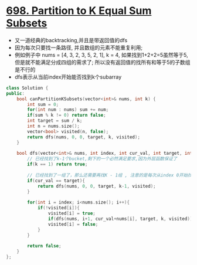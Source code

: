 # [698. Partition to K Equal Sum Subsets](https://leetcode.com/problems/partition-to-k-equal-sum-subsets/)
* 又一道经典的backtracking,并且是带返回值的dfs
* 因为每次只要找一条路径, 并且数组的元素不能重复利用;
* 例如例子中 nums = [4, 3, 2, 3, 5, 2, 1], k = 4, 如果找到1+2+2=5虽然等于5,但是就不能满足分成四组的需求了; 所以没有返回值的找所有和等于5的子数组是不行的
* dfs表示从当前index开始能否找到k个subarray

```c++
class Solution {
public:
    bool canPartitionKSubsets(vector<int>& nums, int k) {
        int sum = 0;
        for(int num : nums) sum += num;
        if(sum % k != 0) return false;
        int target = sum / k;
        int n = nums.size();
        vector<bool> visited(n, false);
        return dfs(nums, 0, 0, target, k, visited);
    }
    
    bool dfs(vector<int>& nums, int index, int cur_val, int target, int k, vector<bool>visited){
        // 已经找到了k-1个bucket,剩下的一个必然满足要求,因为外层函数保证了
        if(k == 1) return true;
        
        // 已经找到了一组了，那么还需要再找K - 1组 , 注意的是每次从index 0开始找
        if(cur_val == target){
            return dfs(nums, 0, 0, target, k-1, visited);
        }
        
        for(int i = index; i<nums.size(); i++){
            if(!visited[i]){
                visited[i] = true;
                if(dfs(nums, i+1, cur_val+nums[i], target, k, visited)) return true;
                visited[i] = false;
            }
        }
        
        return false;
    }
};

```
